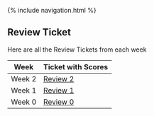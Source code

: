{% include navigation.html %}


## Review Ticket

Here are all the Review Tickets from each week


Week | Ticket with Scores |
-------------  | -------------- |
Week 2 | [Review 2](https://github.com/gracele246/individualgit/issues/3) |
Week 1  | [Review 1](https://github.com/gracele246/individualgit/issues/2) |
Week 0  | [Review 0](https://github.com/gracele246/individualgit/issues/1) |
